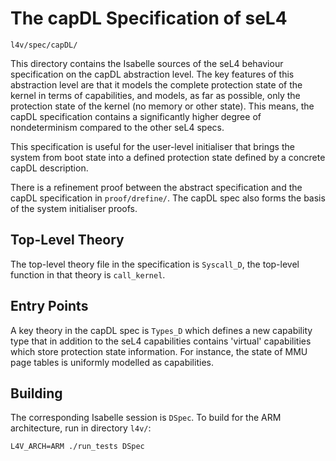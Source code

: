 <!--
     Copyright 2020, Data61, CSIRO (ABN 41 687 119 230)

     SPDX-License-Identifier: CC-BY-SA-4.0
-->

The capDL Specification of seL4
===============================

    l4v/spec/capDL/

This directory contains the Isabelle sources of the seL4 behaviour
specification on the capDL abstraction level. The key features of this
abstraction level are that it models the complete protection state of the
kernel in terms of capabilities, and models, as far as possible, only the
protection state of the kernel (no memory or other state). This means, the
capDL specification contains a significantly higher degree of nondeterminism
compared to the other seL4 specs.

This specification is useful for the user-level initialiser that brings the
system from boot state into a defined protection state defined by a concrete
capDL description.

There is a refinement proof between the abstract specification and the capDL
specification in `proof/drefine/`. The capDL spec also forms the basis of the
system initialiser proofs.

Top-Level Theory
----------------

The top-level theory file in the specification is `Syscall_D`, the top-level
function in that theory is `call_kernel`.


Entry Points
------------

A key theory in the capDL spec is `Types_D` which defines a new capability
type that in addition to the seL4 capabilities contains 'virtual' capabilities
which store protection state information. For instance, the state of MMU page
tables is uniformly modelled as capabilities.


Building
--------

The corresponding Isabelle session is `DSpec`. To build for the ARM
architecture, run in directory `l4v/`:

    L4V_ARCH=ARM ./run_tests DSpec
